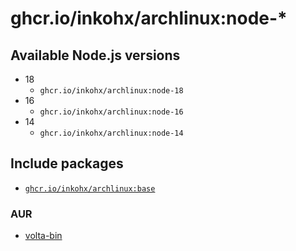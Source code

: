 # ghcr.io/inkohx/archlinux:node-*

## Available Node.js versions

- 18
  - `ghcr.io/inkohx/archlinux:node-18`
- 16
  - `ghcr.io/inkohx/archlinux:node-16`
- 14
  - `ghcr.io/inkohx/archlinux:node-14`

## Include packages

- [`ghcr.io/inkohx/archlinux:base`](../base/README.md)

### AUR

- [volta-bin](https://aur.archlinux.org/packages/volta-bin)
